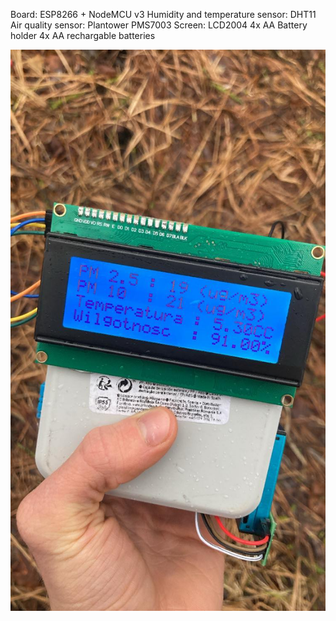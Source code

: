 Board: ESP8266 + NodeMCU v3
Humidity and temperature sensor: DHT11
Air quality sensor: Plantower PMS7003
Screen: LCD2004
4x AA Battery holder
4x AA rechargable batteries

![image](sensor.jpg)
